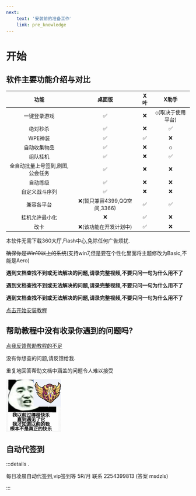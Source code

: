 ```yaml
---
next:
    text: '安装前的准备工作'
    link: pre_knowledge
---
```

# 开始

## 软件主要功能介绍与对比

|功能| 桌面版 | X叶 | X助手 |
|:-------:|:-------:|:-------:|:-------:|
|一键登录游戏| ✅ | ❌ |  `◯`(取决于使用平台) |
|绝对秒杀| ✅  | ❌   | ✅   |
|WPE神装| ✅   | ✅    | ❌    |
|自动收集物品| ✅   | ❌    | `◯`    |
|组队挂机| ✅   | ❌    | ✅    |
|全自动批量上号签到,刷图,公会任务| ✅   | ❌    | ❌    |
|自动练级| ✅   | ❌    | ❌    |
|自定义战斗序列| ✅   | ❌    | ❌    |
|兼容各平台|  ❌(暂只兼容4399,QQ空间,3366)   | ✅    | ✅    |
|挂机允许最小化| ❌   | ✅    | ❌    |
|改卡| ❌(该功能在开发计划中)   | ✅    | ❌    |

本软件无需下载360大厅,Flash中心,免除任何广告烦扰.

~~确保你是Win10以上的系统~~(支持win7,但是要在个性化里面将主题修改为Basic,不能是Aero)

**遇到文档查找不到或无法解决的问题,请录完整视频,不要只问一句为什么用不了**

**遇到文档查找不到或无法解决的问题,请录完整视频,不要只问一句为什么用不了**

**遇到文档查找不到或无法解决的问题,请录完整视频,不要只问一句为什么用不了**

[点击开始安装教程](pre_knowledge.html)

## 帮助教程中没有收录你遇到的问题吗?

[点我反馈帮助教程的不足](https://gitcode.com/qq1528344561/msdzls-desktop/issues/create?type=markdown&title=%E5%B8%AE%E5%8A%A9%E6%96%87%E6%A1%A3%E5%AE%8C%E5%96%84&template=.gitcode%252FISSUE_TEMPLATE%252FHELPER_REPORT.md)  

没有你想查的问题,请反馈给我.

重复地回答帮助文档中涵盖的问题令人难以接受

![image](./img/happy.png)

## 自动代签到

:::details .

每日凌晨自动代签到,vip签到等 5R/月 联系 2254399813 (答案 msdzls)

:::